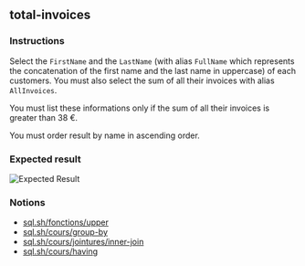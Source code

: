 ## total-invoices

### Instructions

Select the `FirstName` and the `LastName` (with alias `FullName` which represents the concatenation of the first name and the last name in uppercase) of each customers. You must also select the sum of all their invoices with alias `AllInvoices`.

You must list these informations only if the sum of all their invoices is greater than 38 €.

You must order result by name in ascending order.

### Expected result

![Expected Result](https://thomaslenaour.github.io/ytrack/subjects/total-invoices/expected.png)

### Notions

- [sql.sh/fonctions/upper](https://sql.sh/fonctions/upper)
- [sql.sh/cours/group-by](https://sql.sh/cours/group-by)
- [sql.sh/cours/jointures/inner-join](https://sql.sh/cours/jointures/inner-join)
- [sql.sh/cours/having](https://sql.sh/cours/having)
